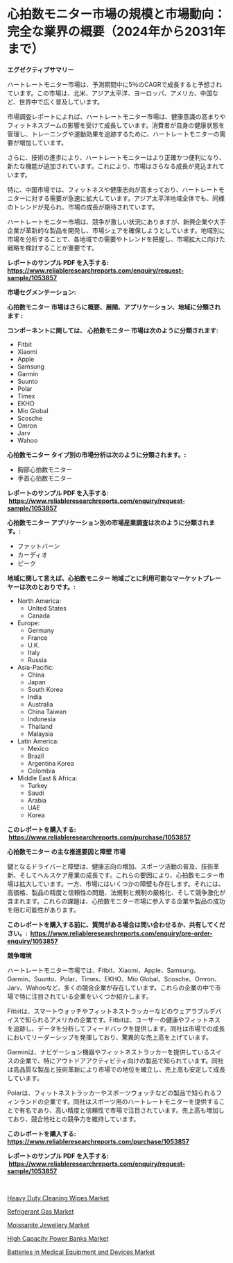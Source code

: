 <p><h1>心拍数モニター市場の規模と市場動向：完全な業界の概要（2024年から2031年まで）</h1></p><p><strong>エグゼクティブサマリー</strong></p>
<p><p>ハートレートモニター市場は、予測期間中に5％のCAGRで成長すると予想されています。この市場は、北米、アジア太平洋、ヨーロッパ、アメリカ、中国など、世界中で広く普及しています。</p><p>市場調査レポートによれば、ハートレートモニター市場は、健康意識の高まりやフィットネスブームの影響を受けて成長しています。消費者が自身の健康状態を管理し、トレーニングや運動効果を追跡するために、ハートレートモニターの需要が増加しています。</p><p>さらに、技術の進歩により、ハートレートモニターはより正確かつ便利になり、新たな機能が追加されています。これにより、市場はさらなる成長が見込まれています。</p><p>特に、中国市場では、フィットネスや健康志向が高まっており、ハートレートモニターに対する需要が急速に拡大しています。アジア太平洋地域全体でも、同様のトレンドが見られ、市場の成長が期待されています。</p><p>ハートレートモニター市場は、競争が激しい状況にありますが、新興企業や大手企業が革新的な製品を開発し、市場シェアを確保しようとしています。地域別に市場を分析することで、各地域での需要やトレンドを把握し、市場拡大に向けた戦略を検討することが重要です。</p></p>
<p><strong>レポートのサンプル PDF を入手する: <a href="https://www.reliableresearchreports.com/enquiry/request-sample/1053857">https://www.reliableresearchreports.com/enquiry/request-sample/1053857</a></strong></p>
<p><strong>市場セグメンテーション:</strong></p>
<p><strong> 心拍数モニター 市場はさらに概要、展開、アプリケーション、地域に分類されます :</strong></p>
<p><strong>コンポーネントに関しては、 心拍数モニター 市場は次のように分類されます: &nbsp;</strong></p>
<p><ul><li>Fitbit</li><li>Xiaomi</li><li>Apple</li><li>Samsung</li><li>Garmin</li><li>Suunto</li><li>Polar</li><li>Timex</li><li>EKHO</li><li>Mio Global</li><li>Scosche</li><li>Omron</li><li>Jarv</li><li>Wahoo</li></ul></p>
<p><strong> 心拍数モニター タイプ別の市場分析は次のように分類されます。:</strong></p>
<p><ul><li>胸部心拍数モニター</li><li>手首心拍数モニター</li></ul></p>
<p><strong>レポートのサンプル PDF を入手する: &nbsp;<a href="https://www.reliableresearchreports.com/enquiry/request-sample/1053857">https://www.reliableresearchreports.com/enquiry/request-sample/1053857</a></strong></p>
<p><strong> 心拍数モニター アプリケーション別の市場産業調査は次のように分類されます。:</strong></p>
<p><ul><li>ファットバーン</li><li>カーディオ</li><li>ピーク</li></ul></p>
<p><strong>地域に関して言えば、心拍数モニター 地域ごとに利用可能なマーケットプレーヤーは次のとおりです。:</strong></p>
<p><ul>
    <li>
        North America:
        <ul>
            <li>United States</li>
            <li>Canada</li>
        </ul>
    </li>
    <li>
        Europe:
        <ul>
            <li>Germany</li>
            <li>France</li>
            <li>U.K.</li>
            <li>Italy</li>
            <li>Russia</li>
        </ul>
    </li>
    <li>
        Asia-Pacific:
        <ul>
            <li>China</li>
            <li>Japan</li>
            <li>South Korea</li>
            <li>India</li>
            <li>Australia</li>
            <li>China Taiwan</li>
            <li>Indonesia</li>
            <li>Thailand</li>
            <li>Malaysia</li>
        </ul>
    </li>
    <li>
        Latin America:
        <ul>
            <li>Mexico</li>
            <li>Brazil</li>
            <li>Argentina Korea</li>
            <li>Colombia</li>
        </ul>
    </li>
    <li>
        Middle East & Africa:
        <ul>
            <li>Turkey</li>
            <li>Saudi</li>
            <li>Arabia</li>
            <li>UAE</li>
            <li>Korea</li>
        </ul>
    </li>
    </ul></p>
<p><strong>このレポートを購入する: &nbsp;<a href="https://www.reliableresearchreports.com/purchase/1053857">https://www.reliableresearchreports.com/purchase/1053857</a></strong></p>
<p><strong>心拍数モニター の主な推進要因と障壁 市場</strong></p>
<p><p>鍵となるドライバーと障壁は、健康志向の増加、スポーツ活動の普及、技術革新、そしてヘルスケア産業の成長です。これらの要因により、心拍数モニター市場は拡大しています。一方、市場にはいくつかの障壁も存在します。それには、高価格、製品の精度と信頼性の問題、法規制と規制の厳格化、そして競争激化が含まれます。これらの課題は、心拍数モニター市場に参入する企業や製品の成功を阻む可能性があります。</p></p>
<p><strong>このレポートを購入する前に、質問がある場合は問い合わせるか、共有してください。:&nbsp; <a href="https://www.reliableresearchreports.com/enquiry/pre-order-enquiry/1053857">https://www.reliableresearchreports.com/enquiry/pre-order-enquiry/1053857</a></strong></p>
<p><strong>競争環境</strong></p>
<p><p>ハートレートモニター市場では、Fitbit、Xiaomi、Apple、Samsung、Garmin、Suunto、Polar、Timex、EKHO、Mio Global、Scosche、Omron、Jarv、Wahooなど、多くの競合企業が存在しています。これらの企業の中で市場で特に注目されている企業をいくつか紹介します。</p><p>Fitbitは、スマートウォッチやフィットネストラッカーなどのウェアラブルデバイスで知られるアメリカの企業です。Fitbitは、ユーザーの健康やフィットネスを追跡し、データを分析してフィードバックを提供します。同社は市場での成長においてリーダーシップを発揮しており、驚異的な売上高を上げています。</p><p>Garminは、ナビゲーション機器やフィットネストラッカーを提供しているスイスの企業で、特にアウトドアアクティビティ向けの製品で知られています。同社は高品質な製品と技術革新により市場での地位を確立し、売上高も安定して成長しています。</p><p>Polarは、フィットネストラッカーやスポーツウォッチなどの製品で知られるフィンランドの企業です。同社はスポーツ用のハートレートモニターを提供することで有名であり、高い精度と信頼性で市場で注目されています。売上高も増加しており、競合他社との競争力を維持しています。</p></p>
<p><strong>このレポートを購入する: &nbsp; <a href="https://www.reliableresearchreports.com/purchase/1053857">https://www.reliableresearchreports.com/purchase/1053857</a></strong></p>
<p><strong>レポートのサンプル PDF を入手する: &nbsp;<a href="https://www.reliableresearchreports.com/enquiry/request-sample/1053857">https://www.reliableresearchreports.com/enquiry/request-sample/1053857</a></strong><strong></strong></p>
<p>&nbsp;</p>
<p><p><a href="https://sudsy-motorcycle-bbc.notion.site/Heavy-Duty-Cleaning-Wipes-Market-Furnish-Information-about-Market-Size-Market-Share-Market-Dynamic-070175944f89418b9e1af05d7810cc48">Heavy Duty Cleaning Wipes Market</a></p><p><a href="https://github.com/gulaimolin/Market-Research-Report-List-3/blob/main/refrigerant-gas-market.md">Refrigerant Gas Market</a></p><p><a href="https://issuu.com/reportprime-2/docs/moissanite-jewellery-market-size-2030.pptx">Moissanite Jewellery Market</a></p><p><a href="https://issuu.com/reportprime-2/docs/high-capacity-power-banks-market-size-2030.pptx">High Capacity Power Banks Market</a></p><p><a href="https://view.publitas.com/reportprime-1/batteries-in-medical-equipment-and-devices-market-research-report-the-key-to-successful-business-strategy-forecasted-for-period-from-2024-2031/">Batteries in Medical Equipment and Devices Market</a></p></p>